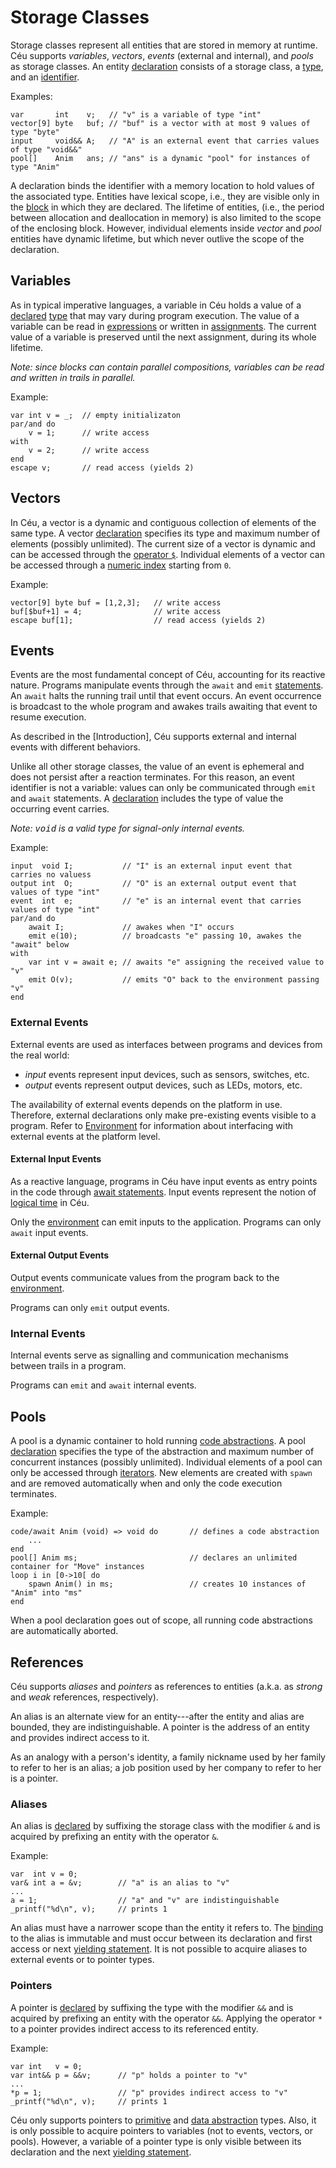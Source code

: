 Storage Classes
===============

Storage classes represent all entities that are stored in memory at runtime.
Céu supports *variables*, *vectors*, *events* (external and internal), and
*pools* as storage classes.
An entity [declaration](#TODO) consists of a storage class,
a [type](#TODO), and an [identifier](#TODO).

Examples:

```ceu
var       int    v;   // "v" is a variable of type "int"
vector[9] byte   buf; // "buf" is a vector with at most 9 values of type "byte"
input     void&& A;   // "A" is an external event that carries values of type "void&&"
pool[]    Anim   ans; // "ans" is a dynamic "pool" for instances of type "Anim"
```

A declaration binds the identifier with a memory location to hold values of the
associated type.
Entities have lexical scope, i.e., they are visible only in the [block](#TODO)
in which they are declared.
The lifetime of entities, (i.e., the period between allocation and deallocation
in memory) is also limited to the scope of the enclosing block.
However, individual elements inside *vector* and *pool* entities have dynamic
lifetime, but which never outlive the scope of the declaration.

Variables
---------

As in typical imperative languages, a variable in Céu holds a value of a
[declared](#TODO) [type](#TODO) that may vary during program execution.
The value of a variable can be read in [expressions](#TODO) or written in
[assignments](#TODO).
The current value of a variable is preserved until the next assignment, during
its whole lifetime.

<!--
TODO: exceptions for scope/lifetime
- pointers have "instant" lifetime, like fleeting events, scope is unbound
- intermediate values die after "watching", scope is unbound
-->

*Note: since blocks can contain parallel compositions, variables can be read
       and written in trails in parallel.*

Example:

```ceu
var int v = _;  // empty initializaton
par/and do
    v = 1;      // write access
with
    v = 2;      // write access
end
escape v;       // read access (yields 2)
```

Vectors
-------

In Céu, a vector is a dynamic and contiguous collection of elements of the same
type.
A vector [declaration](#TODO) specifies its type and maximum number of
elements (possibly unlimited).
The current size of a vector is dynamic and can be accessed through the
[operator `$`](#TODO).
Individual elements of a vector can be accessed through a
[numeric index](#TODO) starting from `0`.

Example:

```ceu
vector[9] byte buf = [1,2,3];   // write access
buf[$buf+1] = 4;                // write access
escape buf[1];                  // read access (yields 2)
```

Events
------

Events are the most fundamental concept of Céu, accounting for its reactive 
nature.
Programs manipulate events through the `await` and `emit` [statements](#TODO).
An `await` halts the running trail until that event occurs.
An event occurrence is broadcast to the whole program and awakes trails
awaiting that event to resume execution.

As described in the [Introduction], Céu supports external and internal events
with different behaviors.

Unlike all other storage classes, the value of an event is ephemeral and does
not persist after a reaction terminates.
For this reason, an event identifier is not a variable: values can only
be communicated through `emit` and `await` statements.
A [declaration](#TODO) includes the type of value the occurring event carries.

*Note: <tt>void</tt> is a valid type for signal-only internal events.*

Example:

```ceu
input  void I;           // "I" is an external input event that carries no valuess
output int  O;           // "O" is an external output event that values of type "int"
event  int  e;           // "e" is an internal event that carries values of type "int"
par/and do
    await I;             // awakes when "I" occurs
    emit e(10);          // broadcasts "e" passing 10, awakes the "await" below
with
    var int v = await e; // awaits "e" assigning the received value to "v"
    emit O(v);           // emits "O" back to the environment passing "v"
end
```

### External Events

External events are used as interfaces between programs and devices from the 
real world:

* *input* events represent input devices, such as sensors, switches, etc.
* *output* events represent output devices, such as LEDs, motors, etc.

The availability of external events depends on the platform in use.
Therefore, external declarations only make pre-existing events visible to a 
program.
Refer to [Environment](#TODO) for information about interfacing with 
external events at the platform level.

#### External Input Events

As a reactive language, programs in Céu have input events as entry points in
the code through [await statements](#TODO).
Input events represent the notion of [logical time](#TODO) in Céu.

Only the [environment](#TODO) can emit inputs to the application.
Programs can only `await` input events.

#### External Output Events

Output events communicate values from the program back to the
[environment](#TODO).

Programs can only `emit` output events.

### Internal Events

Internal events serve as signalling and communication mechanisms between
trails in a program.

Programs can `emit` and `await` internal events.

Pools
-----

A pool is a dynamic container to hold running [code abstractions](#TODO).
A pool [declaration](#TODO) specifies the type of the abstraction and maximum
number of concurrent instances (possibly unlimited).
Individual elements of a pool can only be accessed through [iterators](#TODO).
New elements are created with `spawn` and are removed automatically when and
only the code execution terminates.

Example:

```ceu
code/await Anim (void) => void do       // defines a code abstraction
    ...
end
pool[] Anim ms;                         // declares an unlimited container for "Move" instances
loop i in [0->10[ do
    spawn Anim() in ms;                 // creates 10 instances of "Anim" into "ms"
end
```

When a pool declaration goes out of scope, all running code abstractions are
automatically aborted.

References
----------

Céu supports *aliases* and *pointers* as references to entities
(a.k.a. as *strong* and *weak* references, respectively).

An alias is an alternate view for an entity---after the entity and alias are
bounded, they are indistinguishable.
A pointer is the address of an entity and provides indirect access to it.

As an analogy with a person's identity,
a family nickname used by her family to refer to her is an alias;
a job position used by her company to refer to her is a pointer.

### Aliases

An alias is [declared](#TODO) by suffixing the storage class with the modifier
`&` and is acquired by prefixing an entity with the operator `&`.

Example:

```
var  int v = 0;
var& int a = &v;        // "a" is an alias to "v"
...
a = 1;                  // "a" and "v" are indistinguishable
_printf("%d\n", v);     // prints 1
```

An alias must have a narrower scope than the entity it refers to.
The [binding](#TODO) to the alias is immutable and must occur between its
declaration and first access or next [yielding statement](#TODO).
It is not possible to acquire aliases to external events or to pointer types.

### Pointers

A pointer is [declared](#TODO) by suffixing the type with the modifier
`&&` and is acquired by prefixing an entity with the operator `&&`.
Applying the operator `*` to a pointer provides indirect access to its
referenced entity.

Example:

```
var int   v = 0;
var int&& p = &&v;      // "p" holds a pointer to "v"
...
*p = 1;                 // "p" provides indirect access to "v"
_printf("%d\n", v);     // prints 1
```

Céu only supports pointers to [primitive](#TODO) and
[data abstraction](#TODO) types.
Also, it is only possible to acquire pointers to variables (not to events,
vectors, or pools).
However, a variable of a pointer type is only visible between its declaration
and the next [yielding statement](#TODO).
